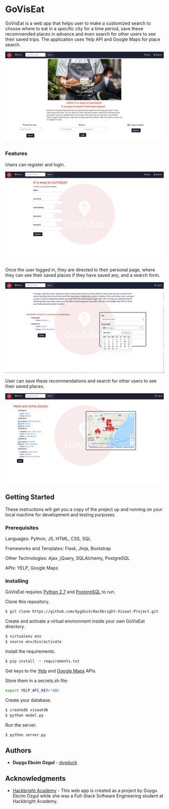 # GoVisEat

GoVisEat is a web app that helps user to make a customized search to choose where to eat in a specific city for a time period, save these recommended places in advance and even search for other users to see their saved trips. The application uses Yelp API and Google Maps for place search.

![GoVisEat Homepage](https://github.com/dygduck/Hackbright-Viseat-Project/blob/master/static/images/homepage.png)

### Features

Users can register and login.

![GoVisEat Register Page](https://github.com/dygduck/Hackbright-Viseat-Project/blob/master/static/images/register_screen.png)

Once the user logged in, they are directed to their personal page, where they can see their saved places if they have saved any, and a search form.

![GoVisEat Register Page](https://github.com/dygduck/Hackbright-Viseat-Project/blob/master/static/images/userpage_search_screen.png)

User can save these recommendations and search for other users to see their saved places.

![GoVisEat Register Page](https://github.com/dygduck/Hackbright-Viseat-Project/blob/master/static/images/saving_screen.png)


## Getting Started

These instructions will get you a copy of the project up and running on your local machine for development and testing purposes.

### Prerequisites

Languages: Python, JS, HTML, CSS, SQL

Frameworks and Templates: Flask, Jinja, Bootstrap

Other Technologies: Ajax, jQuery, SQLAlchemy, PostgreSQL

APIs: YELP, Google Maps



### Installing

GoVisEat requires [Python 2.7](https://www.python.org/downloads/release/python-2714/) and [PostgreSQL](https://www.postgresql.org/) to run.

Clone this repository.

```sh
$ git clone https://github.com/dygduck/Hackbright-Viseat-Project.git
```

Create and activate a virtual environment inside your own GoVisEat directory.

```sh
$ virtualenv env
$ source env/bin/activate
```

Install the requirements.

```sh
$ pip install -r requirements.txt
```

Get keys to the [Yelp](https://www.yelp.com/developers/documentation/v3) and [Google Maps](https://developers.google.com/maps/documentation/javascript/get-api-key) APIs.

Store them in a secrets.sh file:

```sh
export YELP_API_KEY="ABC
```

Create your database.

```sh
$ createdb viseatdb
$ python model.py
```

Run the server.

```sh
$ python server.py
```

## Authors

* **Duygu Ebcim Ozgul** - [dygduck](https://github.com/dygduck)



## Acknowledgments

* [Hackbright Academy](https://hackbrightacademy.com/) - This web app is created as a project by Duygu Ebcim Ozgul while she was a Full-Stack Software Engineering student at Hackbright Academy.
